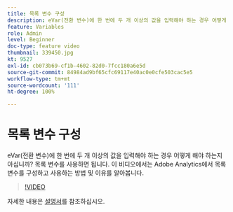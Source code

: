 ```yaml
---
title: 목록 변수 구성
description: eVar(전환 변수)에 한 번에 두 개 이상의 값을 입력해야 하는 경우 어떻게 해야 하는지 아십니까? 목록 변수를 사용하면 됩니다. 이 비디오에서는 Adobe Analytics에서 목록 변수를 구성하고 사용하는 방법 및 이유를 알아봅니다.
feature: Variables
role: Admin
level: Beginner
doc-type: feature video
thumbnail: 339450.jpg
kt: 9527
exl-id: cb073b69-cf1b-4602-82d0-7fcc180a6e5d
source-git-commit: 84984ad9bf65cfc69117e40ac0e0cfe503cac5e5
workflow-type: tm+mt
source-wordcount: '111'
ht-degree: 100%

---
```


# 목록 변수 구성

eVar(전환 변수)에 한 번에 두 개 이상의 값을 입력해야 하는 경우 어떻게 해야 하는지 아십니까? 목록 변수를 사용하면 됩니다. 이 비디오에서는 Adobe Analytics에서 목록 변수를 구성하고 사용하는 방법 및 이유를 알아봅니다.

>[!VIDEO](https://video.tv.adobe.com/v/339450/?quality=12&learn=on)

자세한 내용은 [설명서](https://experienceleague.adobe.com/docs/analytics/admin/admin-tools/conversion-variables/list-var-admin.html)를 참조하십시오.
